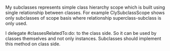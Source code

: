 My subclasses represents simple class hierarchy scope which is built using single relationship between classes.
For example ClySubclassScope shows only subclasses of scope basis where relationship superclass-subclass is only used. 

I delegate #classesRelatedTo:do: to the class side. So it can be used by classes themselves and not only instances.
Subclasses should implement this method on class side.
